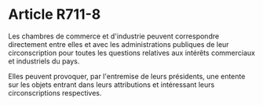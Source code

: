 # Article R711-8

Les chambres de commerce et d'industrie peuvent correspondre directement entre elles et avec les administrations publiques de leur circonscription pour toutes les questions relatives aux intérêts commerciaux et industriels du pays.

Elles peuvent provoquer, par l'entremise de leurs présidents, une entente sur les objets entrant dans leurs attributions et intéressant leurs circonscriptions respectives.
